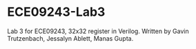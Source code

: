 # ECE09243-Lab3
Lab 3 for ECE09243, 32x32 register in Verilog. Written by Gavin Trutzenbach, Jessalyn Ablett, Manas Gupta.
